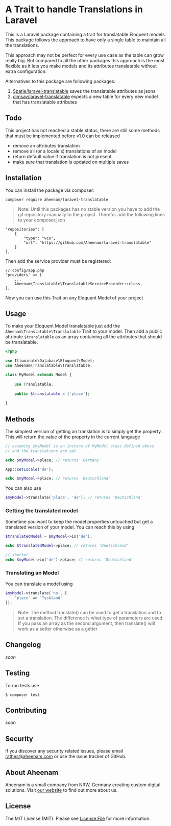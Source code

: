 A Trait to handle Translations in Laravel
===
This is a Laravel package containing a trait for translatable Eloquent models. This package follows
the approach to have only a single table to maintain all the translations.

This approach may not be perfect for every use case as the table can grow really big. But compared to all the
other packages this approach is the most flexible as it lets you make models and its attributes translatable
without extra configuration.

Alternatives to this package are following packages:

1. [Spatie/laravel-translatable](https://github.com/spatie/laravel-translatable) saves the translatable
attributes as jsons
2. [dimsav/laravel-translatable](https://github.com/dimsav/laravel-translatable) expects a new table for
every new model that has translatable attributes

## Todo

This project has not reached a stable status, there are still some methods that must be implemented before v1.0
can be released

- remove an attributes translation
- remove all (or a locale's) translations of an model
- return default value if translation is not present
- make sure that translation is updated on multiple saves

Installation
---
You can install the package via composer:

    composer require aheenam/laravel-translatable

> Note: Until this packages has no stable version you have to add the git repository manually to the project. 
Therefor add the following lines to your composer.json

```
"repositories": [
    {
        "type": "vcs",
        "url": "https://github.com/Aheenam/laravel-translatable"
    }
],
```

Then add the service provider must be registered:

```
// config/app.php
'providers' => [
    ...
    Aheenam\Translatable\TranslatableServiceProvider::class,
];
```

Now you can use this Trait on any Eloquent Model of your project

Usage
---

To make your Eloquent Model translatable just add the `Aheenam\Translatable\Translatable` Trait to your model.
Then add a public attribute `$translatable` as an array containing all the attributes that should be translatable.

```php
<?php

use Illuminate\Database\Eloquent\Model;
use Aheenam\Translatable\Translatable;

class MyModel extends Model {
    
    use Translatable;
    
    public $translatable = ['place'];
    
}
```

Methods
---

The simplest version of getting an translation is to simply get the property. This will return the value of
the property in the current language

```php
// assuming $myModel is an instace of MyModel class defined above
// and the translations are set

echo $myModel->place; // returns 'Germany'

App::setLocale('de');

echo $myModel->place; // returns 'Deutschland'
```

You can also use

```php
$myModel->translate('place', 'de'); // returns 'Deutschland'
```

### Getting the translated model
Sometime you want to keep the model properties untouched but get a translated version of your model. You can reach
this by using

```php
$translatedModel = $myModel->in('de');

echo $translatedModel->place; // returns 'Deutschland'

// shorter
echo $myModel->in('de')->place; // returns 'Deutschland'

```

### Translating an Model

You can translate a model using

```php
$myModel->translate('no', [
    'place' => 'Tyskland'
]);
```

> Note: The method translate() can be used to get a translation and to set a translation. The difference is what
type of parameters are used. If you pass an array as the second argument, then translate() will work as a setter
otherwise as a getter

Changelog
---
*soon*

Testing
---
To run tests use

    $ composer test
    
Contributing
---
*soon*

Security
---
If you discover any security related issues, please email rathes@aheenam.com or use the issue tracker of GitHub.

About Aheenam
---
Aheenam is a small company from NRW, Germany creating custom digital solutions. Visit 
[our website](https://aheenam.com) to find out more about us.

License
---
The MIT License (MIT). Please see [License File](https://github.com/Aheenam/laravel-translatable/blob/master/LICENSE)
for more information.